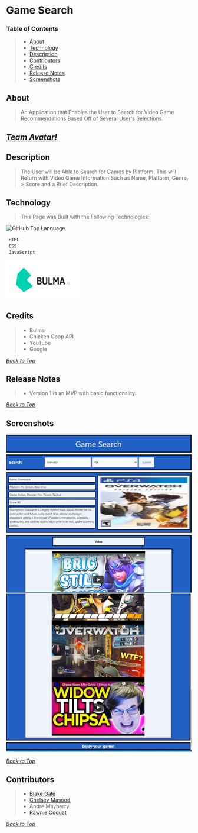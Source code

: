# **Game Search**

### **Table of Contents**
>  -  [About](#about)
>  -  [Technology](#technology)
>  -  [Description](#description)
>  -  [Contributors](#contributors)
>  -  [Credits](#credits)
>  -  [Release Notes](#release-notes)
>  -  [Screenshots](#screenshots)

 ## **About**
>  An Application that Enables the User to Search for Video Game Recommendations Based Off of Several User's Selections.

 ## ***[Team Avatar!](https://bg00924.github.io/Team-Avatar-project-1/)***

 ## **Description**
>  The User will be Able to Search for Games by Platform. This will Return with Video Game Information Such as Name, Platform, Genre, >  Score and a Brief Description. 
> 

 ## **Technology**
>  This Page was Built with the Following Technologies:

![GitHub Top Language](https://img.shields.io/github/languages/top/bg00924/Team-Avatar-project-2?color=teal&style=plastic)

```bash
 HTML
 CSS
 JavaScript
 ```
<a href="https://bulma.io"><img src="https://raw.githubusercontent.com/jgthms/bulma/master/docs/images/bulma-banner.png" alt="Bulma: a Flexbox CSS framework" style="max-width:50%;" width="200"></a>

 ## **Credits**
>  * Bulma
>  * Chicken Coop API
>  * YouTube
>  * Google

   *[Back to Top](#game-search)*

 ## **Release Notes**
>  * Version 1 is an MVP with basic functionality.

   *[Back to Top](#game-search)*

 ## **Screenshots**

![Overview of Game Search](./assets/images/avatar.jpg)
![Overview of Game Search](./assets/images/avatar2.jpg)

   *[Back to Top](#game-search)*
   
## **Contributors**
>  * [Blake Gale](https://github.com/BG00924)
>  * [Chelsey Masood](https://github.com/devgirl221)
>  * Andre Mayberry
>  * [Rawnie Coquat](https://github.com/RawnieCole)

   *[Back to Top](#game-search)*
